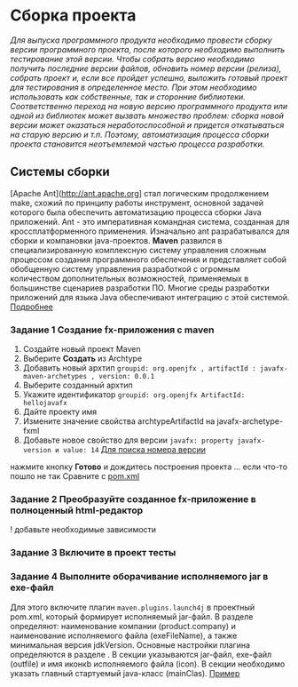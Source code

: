 # Сборка проекта
_Для выпуска программного продукта необходимо провести сборку  версии программного проекта, после которого необходимо выполнить тестирование этой версии. Чтобы собрать версию необходимо получить последние версии файлов, обновить номер версии (релиза), собрать проект и, если все пройдет успешно, выложить готовый проект для тестирования в определенное место. При этом необходимо использовать как собственные, так и сторонние библиотеки. Соответственно переход на новую версию программного продукта или одной из библиотек может вызвать множество проблем: сборка новой версии может оказаться неработоспособной и придется откатываться на старую версию и т.п. Поэтому, автоматизация процесса сборки проекта становится неотъемлемой частью процесса разработки._

## Системы сборки
 [Apache Ant](http://ant.apache.org]
стал логическим продолжением make, схожий по принципу работы инструмент, основной задачей которого была обеспечить автоматизацию процесса сборки Java приложений. Ant - это императивная командная система, созданная для кроссплатформенного применения. Изначально ant разрабатывался для сборки и компановки java-проектов.
__Maven__ 
развился в специализированную комплексную систему управления сложным процессом создания программного обеспечения и представляет собой обобщенную систему управления разработкой с огромным количеством дополнительных возможностей, применяемых в большинстве сценариев разработки ПО. Многие среды разработки приложений для языка Java обеспечивают интеграцию с этой системой.
[Подробнее](https://github.com/olgmina/SWEngineering-technics.github.io/blob/dc3f9ce353905487492117cf924badd4f23b22ff/Maven%20docs.htm)
### Задание 1 Создание fx-приложения с maven
  1. Создайте новый проект Maven
  2. Выберите __Создать__ из Аrchtype
  3. Добавить новый архтип `groupid: org.openjfx , artifactId : javafx-maven-archetypes , version: 0.0.1`
  4. Выберите созданный архтип 
  5. Укажите идентификатор `groupid: org.openjfx ArtifactId: hellojavafx` 
  6. Дайте проекту имя
  7. Измените значение свойства archtypeArtifactId на javafx-archetype-fxml 
  8. Добавьте новое свойство для версии `javafx: property javafx-version и value: 14` [Для поиска номера версии](https://search.maven.org/)
   
нажмите кнопку __Готово__ и дождитесь построения проекта ... если что-то пошло не так Сравните с [pom.xml](https://github.com/openjfx/samples/blob/master/IDE/IntelliJ/Non-Modular/Maven/hellofx/pom.xml)

### Задание 2  Преобразуйте созданное fx-приложение в полноценный html-редактор
! добавьте необходимые зависимости

### Задание 3  Включите в проект тесты

### Задание 4  Выполните оборачивание исполняемого jar в exe-файл
Для этого включите плагин `maven.plugins.launch4j` в проектный pom.xml, который формирует исполняемый jar-файл.
В разделе <properties> определяют: наименование компании (product.company) и наименование исполняемого файла (exeFileName), а также минимальная версия jdkVersion. 
 Основные настройки плагина определяются в разделе <executions>. 
 В секции <configuration> указываются jar-файл, exe-файл (outfile) и имя иконкb исполняемого файла (icon). 
 В секции <classPath> необходимо указать главный стартуемый java-класс (mainClas).
 [Пример](https://github.com/olgmina/SWEngineering-technics.github.io/blob/d81dad5e8b539d4264005d32d6cc99a0491dda1e/pom.xml)
 

